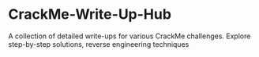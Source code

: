 # CrackMe-Write-Up-Hub

A collection of detailed write-ups for various CrackMe challenges. Explore step-by-step solutions, reverse engineering techniques
